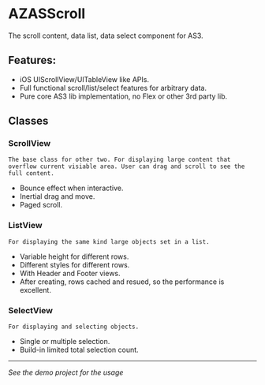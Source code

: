 # AZASScroll

The scroll content, data list, data select component for AS3.

## Features:

- iOS UIScrollView/UITableView like APIs.
- Full functional scroll/list/select features for arbitrary data.
- Pure core AS3 lib implementation, no Flex or other 3rd party lib.

## Classes

### ScrollView

    The base class for other two. For displaying large content that overflow current visiable area. User can drag and scroll to see the full content.

- Bounce effect when interactive.
- Inertial drag and move.
- Paged scroll.

### ListView

    For displaying the same kind large objects set in a list.

- Variable height for different rows.
- Different styles for different rows.
- With Header and Footer views.
- After creating, rows cached and resued, so the performance is excellent.

### SelectView

    For displaying and selecting objects.

- Single or multiple selection.
- Build-in limited total selection count.

---
_See the demo project for the usage_
